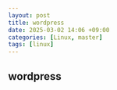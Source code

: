 ```yaml
---
layout: post
title: wordpress
date: 2025-03-02 14:06 +09:00
categories: [Linux, master]
tags: [linux]     
---
```


## wordpress